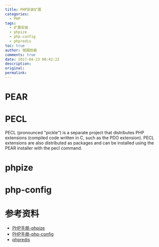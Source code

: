 ```yaml
---
title: PHP安装扩展
categories:
  - PHP
tags:
  - 扩展安装
  - phpize
  - php-config
  - phpredis
toc: true
author: 虢國技酱
comments: true
date: 2017-04-23 00:42:22
description:
original:
permalink:
---
```


<!-- more -->

# PEAR

# PECL
PECL (pronounced "pickle") is a separate project that distributes PHP extensions (compiled code written in C, such as the PDO extension). PECL extensions are also distributed as packages and can be installed using the PEAR installer with the pecl command.

# phpize

# php-config

# 参考资料
* [PHP手册-phpize](http://php.net/manual/zh/install.pecl.phpize.php)
* [PHP手册-php-config](http://php.net/manual/zh/install.pecl.php-config.php)
* [phpredis](https://github.com/phpredis/phpredis)
